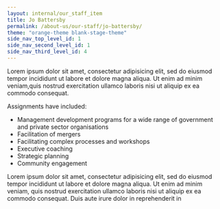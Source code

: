 ```yaml
---
layout: internal/our_staff_item
title: Jo Battersby
permalink: /about-us/our-staff/jo-battersby/
theme: "orange-theme blank-stage-theme"
side_nav_top_level_id: 1
side_nav_second_level_id: 1
side_nav_third_level_id: 4
---
```


Lorem ipsum dolor sit amet, consectetur adipisicing elit, sed do eiusmod tempor incididunt ut labore et dolore magna aliqua. Ut enim ad minim veniam,quis nostrud exercitation ullamco laboris nisi ut aliquip ex ea commodo consequat.

Assignments have included:

- Management development programs for a wide range of government and private sector organisations
- Facilitation of mergers
- Facilitating complex processes and workshops
- Executive coaching
- Strategic planning
- Community engagement

Lorem ipsum dolor sit amet, consectetur adipisicing elit, sed do eiusmod tempor incididunt ut labore et dolore magna aliqua. Ut enim ad minim veniam, quis nostrud exercitation ullamco laboris nisi ut aliquip ex ea commodo consequat. Duis aute irure dolor in reprehenderit in